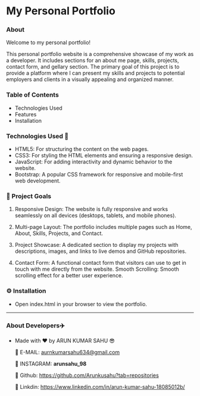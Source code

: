 # My Personal Portfolio

### About

Welcome to my personal portfolio!

This personal portfolio website is a comprehensive showcase of my work as a developer. It includes sections for an about me page, skills, projects, contact form, and gellary section. The primary goal of this project is to provide a platform where I can present my skills and projects to potential employers and clients in a visually appealing and organized manner.



### Table of Contents

- Technologies Used
- Features
- Installation


### Technologies Used 🚀

- HTML5: For structuring the content on the web pages.
- CSS3: For styling the HTML elements and ensuring a responsive design.
- JavaScript: For adding interactivity and dynamic behavior to the website.
- Bootstrap: A popular CSS framework for responsive and mobile-first web development.


### 🎯 Project Goals

1. Responsive Design: The website is fully responsive and works seamlessly on all devices (desktops, tablets, and mobile phones).

2. Multi-page Layout: The portfolio includes multiple pages such as Home, About, Skills, Projects, and Contact.

3. Project Showcase: A dedicated section to display my projects with descriptions, images, and links to live demos and GitHub repositories.

4. Contact Form: A functional contact form that visitors can use to get in touch with me directly from the website.
Smooth Scrolling: Smooth scrolling effect for a better user experience.


### ⚙️ Installation

- Open index.html in your browser to view the portfolio.



---

### About Developers✈️

- Made with ❤️ by ARUN KUMAR SAHU 😎

  🔗 E-MAIL: aurnkumarsahu634@gmail.com
  
  🔗 INSTAGRAM: **arunsahu_98**
  
  🔗 Github: https://github.com/Arunkusahu?tab=repositories
  
  🔗 Linkdin: https://www.linkedin.com/in/arun-kumar-sahu-18085012b/
